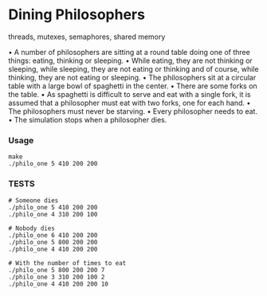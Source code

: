 # Dining Philosophers
threads, mutexes, semaphores, shared memory

• A number of philosophers are sitting at a round table doing one of three things: eating, thinking or sleeping.
• While eating, they are not thinking or sleeping, while sleeping, they are not eating or thinking and of course, while thinking, they are not eating or sleeping.
• The philosophers sit at a circular table with a large bowl of spaghetti in the center.
• There are some forks on the table.
• As spaghetti is difficult to serve and eat with a single fork, it is assumed that a philosopher must eat with two forks, one for each hand.
• The philosophers must never be starving.
• Every philosopher needs to eat.
• The simulation stops when a philosopher dies.

### Usage
```
make
./philo_one 5 410 200 200
```

### TESTS
```
# Someone dies
./philo_one 5 410 200 200
./philo_one 4 310 200 100

# Nobody dies
./philo_one 6 410 200 200
./philo_one 5 800 200 200
./philo_one 4 410 200 200

# With the number of times to eat
./philo_one 5 800 200 200 7
./philo_one 3 310 200 100 2
./philo_one 4 410 200 200 10
```
